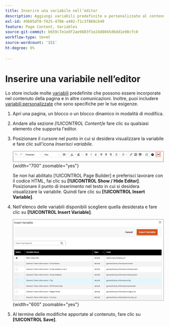 ```yaml
---
title: Inserire una variabile nell’editor
description: Aggiungi variabili predefinite o personalizzate al contenuto nell’editor WYSIWYG.
exl-id: 49b05df0-f425-4706-a402-f1c3f868cb49
feature: Page Content, Variables
source-git-commit: b659c7e1e8f2ae9883f1e24d8045d6dd1e90cfc0
workflow-type: tm+mt
source-wordcount: '151'
ht-degree: 0%

---
```


# Inserire una variabile nell’editor

Lo store include molte [variabili](../systems/variables-predefined.md) predefinite che possono essere incorporate nel contenuto della pagina e in altre comunicazioni. Inoltre, puoi includere [variabili personalizzate](../systems/variables-custom.md) che sono specifiche per le tue esigenze.

1. Apri una pagina, un blocco o un blocco dinamico in modalità di modifica.

1. Andare alla sezione _[!UICONTROL Content]_&#x200B;e fare clic su qualsiasi elemento che supporta l&#39;editor.

1. Posizionare il cursore nel punto in cui si desidera visualizzare la variabile e fare clic sull&#39;icona _Inserisci variabile_.

   ![Barra degli strumenti dell&#39;editor - Inserisci variabile](./assets/editor-toolbar-variable-button.png){width="700" zoomable="yes"}

   Se non hai abilitato [!UICONTROL Page Builder] e preferisci lavorare con il codice HTML, fai clic su **[!UICONTROL Show / Hide Editor]**. Posizionare il punto di inserimento nel testo in cui si desidera visualizzare la variabile. Quindi fare clic su **[!UICONTROL Insert Variable]**.

1. Nell&#39;elenco delle variabili disponibili scegliere quella desiderata e fare clic su **[!UICONTROL Insert Variable]**.

   ![Inserisci pagina variabile](./assets/content-insert-variable.png){width="600" zoomable="yes"}

1. Al termine delle modifiche apportate al contenuto, fare clic su **[!UICONTROL Save]**.
